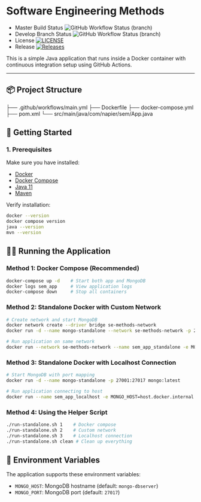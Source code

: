 # Software Engineering Methods

* Master Build Status ![GitHub Workflow Status (branch)](https://img.shields.io/github/actions/workflow/status/nguyennguyen-computing/seMethods/main.yml?branch=master)
* Develop Branch Status ![GitHub Workflow Status (branch)](https://img.shields.io/github/actions/workflow/status/nguyennguyen-computing/seMethods/main.yml?branch=develop)
* License [![LICENSE](https://img.shields.io/github/license/nguyennguyen-computing/seMethods.svg?style=flat-square)](https://github.com/nguyennguyen-computing/seMethods/blob/master/LICENSE)
* Release [![Releases](https://img.shields.io/github/release/nguyennguyen-computing/seMethods/all.svg?style=flat-square)](https://github.com/nguyennguyen-computing/seMethods/releases)

This is a simple Java application that runs inside a Docker container with continuous integration setup using GitHub Actions.

---

## 📦 Project Structure
├── .github/workflows/main.yml
├── Dockerfile
├── docker-compose.yml
├── pom.xml
└── src/main/java/com/napier/sem/App.java


## 🚀 Getting Started

### 1. Prerequisites
Make sure you have installed:
- [Docker](https://docs.docker.com/get-docker/)
- [Docker Compose](https://docs.docker.com/compose/)
- [Java 11](https://adoptium.net/)
- [Maven](https://maven.apache.org/)

Verify installation:
```bash
docker --version
docker compose version
java --version
mvn --version
```

## 🏃‍♂️ Running the Application

### Method 1: Docker Compose (Recommended)
```bash
docker-compose up -d    # Start both app and MongoDB
docker logs sem_app     # View application logs
docker-compose down     # Stop all containers
```

### Method 2: Standalone Docker with Custom Network
```bash
# Create network and start MongoDB
docker network create --driver bridge se-methods-network
docker run -d --name mongo-standalone --network se-methods-network -p 27001:27017 mongo:latest

# Run application on same network
docker run --network se-methods-network --name sem_app_standalone -e MONGO_HOST=mongo-standalone sem_app:latest
```

### Method 3: Standalone Docker with Localhost Connection
```bash
# Start MongoDB with port mapping
docker run -d --name mongo-standalone -p 27001:27017 mongo:latest

# Run application connecting to host
docker run --name sem_app_localhost -e MONGO_HOST=host.docker.internal -e MONGO_PORT=27001 sem_app:latest
```

### Method 4: Using the Helper Script
```bash
./run-standalone.sh 1    # Docker compose
./run-standalone.sh 2    # Custom network
./run-standalone.sh 3    # Localhost connection
./run-standalone.sh clean # Clean up everything
```

## 🔧 Environment Variables

The application supports these environment variables:

- `MONGO_HOST`: MongoDB hostname (default: `mongo-dbserver`)
- `MONGO_PORT`: MongoDB port (default: `27017`)